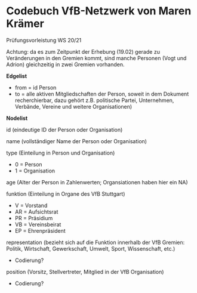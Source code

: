# Codebuch VfB-Netzwerk von Maren Krämer
Prüfungsvorleistung WS 20/21

Achtung: da es zum Zeitpunkt der Erhebung (19.02) gerade zu Veränderungen in den Gremien kommt, sind manche Personen (Vogt und Adrion) gleichzeitig in zwei Gremien vorhanden.

**Edgelist**  

- from = id Person
- to = alle aktiven Mitgliedschaften der Person, soweit in dem Dokument recherchierbar, dazu gehört z.B. politische Partei, Unternehmen, Verbände, Vereine und weitere Organisationen)

**Nodelist**

id (eindeutige ID der Person oder Organisation)

name (vollständiger Name der Person oder Organisation)

type (Einteilung in Person und Organisation)
- 0 = Person
- 1 = Organisation

age	(Alter der Person in Zahlenwerten; Organsiationen haben hier ein NA)

funktion (Einteilung in Organe des VfB Stuttgart)
- V = Vorstand
- AR = Aufsichtsrat	
- PR = Präsidium
- VB = Vereinsbeirat
- EP = Ehrenpräsident

representation (bezieht sich auf die Funktion innerhalb der VfB Gremien: Politik, Wirtschaft, Gewerkschaft, Umwelt, Sport, Wissenschaft, etc.)
- Codierung?

position (Vorsitz, Stellvertreter, Mitglied in der VfB Organisation)  
- Codierung?

